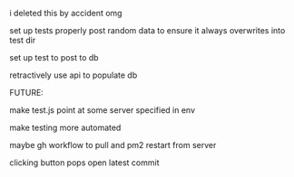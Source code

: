 i deleted this by accident omg

set up tests properly
post random data to ensure it always overwrites into test dir

set up test to post to db

retractively use api to populate db

FUTURE:

make test.js point at some server specified in env

make testing more automated

maybe gh workflow to pull and pm2 restart from server

clicking button pops open latest commit

